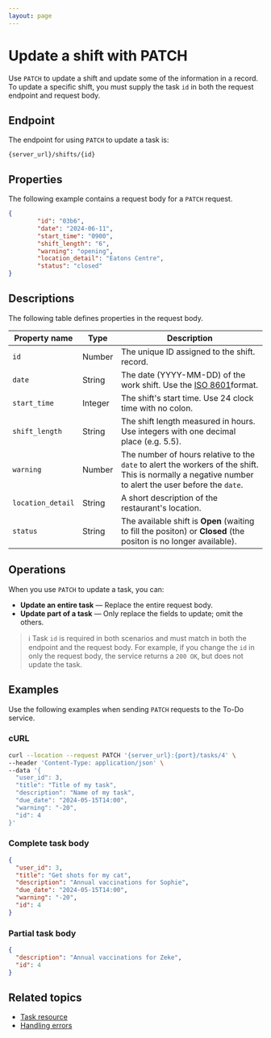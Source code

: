 ```yaml
---
layout: page
---
```


# Update a shift with PATCH

Use `PATCH` to update a shift and update some of the information in a record. To update a specific shift, you must supply the task `id` in both the request endpoint and request body.

## Endpoint

The endpoint for using `PATCH` to update a task is:

```
{server_url}/shifts/{id}
```

## Properties

The following example contains a request body for a `PATCH` request.

```json
{
        "id": "03b6",
        "date": "2024-06-11",
        "start_time": "0900",
        "shift_length": "6",
        "warning": "opening",
        "location_detail": "Eatons Centre",
        "status": "closed"
}
```

## Descriptions

The following table defines properties in the request body.

| Property name | Type   | Description                                                                                                                                                 |
| ------------- | ------ | ------------------------- |
| `id`     | Number | The unique ID assigned to the shift. record.  |
| `date`    | String | The date (YYYY-MM-DD) of the work shift. Use the [ISO 8601](https://en.wikipedia.org/wiki/ISO_8601)format.|
| `start_time` | Integer | The shift's start time. Use 24 clock time with no colon.|
| `shift_length` | String | The shift length measured in hours. Use integers with one decimal place (e.g. 5.5).|
| `warning`     | Number | The number of hours relative to the `date` to alert the workers of the shift. This is normally a negative number to alert the user before the `date`. |
| `location_detail`  | String | A short description of the restaurant's location.|
| `status`  | String | The available shift is **Open** (waiting to fill the positon) or **Closed** (the positon is no longer available).|

## Operations

When you use `PATCH` to update a task, you can:

* **Update an entire task** — Replace the entire request body.
* **Update part of a task** — Only replace the fields to update; omit the others. 

> ℹ️ Task `id` is required in both scenarios and must match in both the endpoint and the request body. For example, if you change the `id` in only the request body, the service returns a `200 OK`, but does not update the task. 

## Examples

Use the following examples when sending `PATCH` requests to the To-Do service.

### cURL

```bash
curl --location --request PATCH '{server_url}:{port}/tasks/4' \
--header 'Content-Type: application/json' \
--data '{
  "user_id": 3,
  "title": "Title of my task",
  "description": "Name of my task",
  "due_date": "2024-05-15T14:00",
  "warning": "-20",
  "id": 4
}'
```

### Complete task body

```json
{
  "user_id": 3,
  "title": "Get shots for my cat", 
  "description": "Annual vaccinations for Sophie", 
  "due_date": "2024-05-15T14:00", 
  "warning": "-20",
  "id": 4
}
```
### Partial task body

```json
{
  "description": "Annual vaccinations for Zeke",
  "id": 4
}
```
## Related topics

- [Task resource](task.md)
- [Handling errors](handling-errors.md)